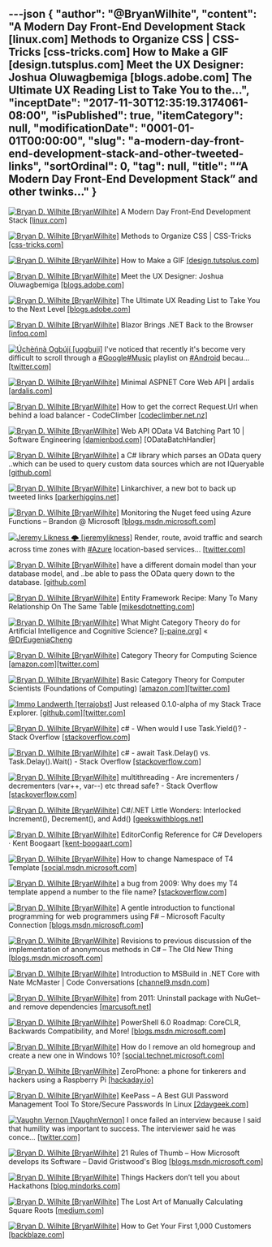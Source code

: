 ---json
{
  "author": "@BryanWilhite",
  "content": "A Modern Day Front-End Development Stack [linux.com] Methods to Organize CSS | CSS-Tricks [css-tricks.com] How to Make a GIF [design.tutsplus.com] Meet the UX Designer: Joshua Oluwagbemiga [blogs.adobe.com] The Ultimate UX Reading List to Take You to the...",
  "inceptDate": "2017-11-30T12:35:19.3174061-08:00",
  "isPublished": true,
  "itemCategory": null,
  "modificationDate": "0001-01-01T00:00:00",
  "slug": "a-modern-day-front-end-development-stack-and-other-tweeted-links",
  "sortOrdinal": 0,
  "tag": null,
  "title": "“A Modern Day Front-End Development Stack” and other twinks…"
}
---

[<img alt="Bryan D. Wilhite [BryanWilhite]" src="https://songhay.blob.core.windows.net/shared-social-twitter/BryanWilhite.jpeg">](http://t.co/UNdqV0Z1zz "Bryan D. Wilhite [BryanWilhite]") A Modern Day Front-End Development Stack [[linux.com]](https://www.linux.com/blog/learn/2017/7/modern-day-front-end-development-stack)

[<img alt="Bryan D. Wilhite [BryanWilhite]" src="https://songhay.blob.core.windows.net/shared-social-twitter/BryanWilhite.jpeg">](http://t.co/UNdqV0Z1zz "Bryan D. Wilhite [BryanWilhite]") Methods to Organize CSS | CSS-Tricks [[css-tricks.com]](https://css-tricks.com/methods-organize-css/)

[<img alt="Bryan D. Wilhite [BryanWilhite]" src="https://songhay.blob.core.windows.net/shared-social-twitter/BryanWilhite.jpeg">](http://t.co/UNdqV0Z1zz "Bryan D. Wilhite [BryanWilhite]") How to Make a GIF [[design.tutsplus.com]](https://design.tutsplus.com/tutorials/how-to-make-a-gif-in-photoshop--cms-29060)

[<img alt="Bryan D. Wilhite [BryanWilhite]" src="https://songhay.blob.core.windows.net/shared-social-twitter/BryanWilhite.jpeg">](http://t.co/UNdqV0Z1zz "Bryan D. Wilhite [BryanWilhite]") Meet the UX Designer: Joshua Oluwagbemiga [[blogs.adobe.com]](https://blogs.adobe.com/creativecloud/meet-the-ux-designer-joshua-oluwagbemiga/)

[<img alt="Bryan D. Wilhite [BryanWilhite]" src="https://songhay.blob.core.windows.net/shared-social-twitter/BryanWilhite.jpeg">](http://t.co/UNdqV0Z1zz "Bryan D. Wilhite [BryanWilhite]") The Ultimate UX Reading List to Take You to the Next Level [[blogs.adobe.com]](https://blogs.adobe.com/creativecloud/the-ultimate-ux-reading-list-to-take-you-to-the-next-level/)

[<img alt="Bryan D. Wilhite [BryanWilhite]" src="https://songhay.blob.core.windows.net/shared-social-twitter/BryanWilhite.jpeg">](http://t.co/UNdqV0Z1zz "Bryan D. Wilhite [BryanWilhite]") Blazor Brings .NET Back to the Browser [[infoq.com]](https://www.infoq.com/news/2017/07/Blazor)

[<img alt="Úchèńnà Ogbújí [uogbuji]" src="https://songhay.blob.core.windows.net/shared-social-twitter/uogbuji.jpeg">](http://t.co/RjfzWMDSVc "Úchèńnà Ogbújí [uogbuji]") I've noticed that recently it's become very difficult to scroll through a [#Google](http://twitter.com/search?q=%23Google)[#Music](http://twitter.com/search?q=%23Music) playlist on [#Android](http://twitter.com/search?q=%23Android) becau… [[twitter.com]](https://twitter.com/i/web/status/929901091289907200)

[<img alt="Bryan D. Wilhite [BryanWilhite]" src="https://songhay.blob.core.windows.net/shared-social-twitter/BryanWilhite.jpeg">](http://t.co/UNdqV0Z1zz "Bryan D. Wilhite [BryanWilhite]") Minimal ASPNET Core Web API | ardalis [[ardalis.com]](https://ardalis.com/minimal-aspnet-core-web-api)

[<img alt="Bryan D. Wilhite [BryanWilhite]" src="https://songhay.blob.core.windows.net/shared-social-twitter/BryanWilhite.jpeg">](http://t.co/UNdqV0Z1zz "Bryan D. Wilhite [BryanWilhite]") How to get the correct Request.Url when behind a load balancer - CodeClimber [[codeclimber.net.nz]](http://codeclimber.net.nz/archive/2017/07/14/how-to-get-the-correct-requesturl-when-behind-a-load-balancer/)

[<img alt="Bryan D. Wilhite [BryanWilhite]" src="https://songhay.blob.core.windows.net/shared-social-twitter/BryanWilhite.jpeg">](http://t.co/UNdqV0Z1zz "Bryan D. Wilhite [BryanWilhite]") Web API OData V4 Batching Part 10 | Software Engineering [[damienbod.com]](https://damienbod.com/2014/08/14/web-api-odata-v4-batching-part-10/) [ODataBatchHandler] 

[<img alt="Bryan D. Wilhite [BryanWilhite]" src="https://songhay.blob.core.windows.net/shared-social-twitter/BryanWilhite.jpeg">](http://t.co/UNdqV0Z1zz "Bryan D. Wilhite [BryanWilhite]") a C# library which parses an OData query ..which can be used to query custom data sources which are not IQueryable [[github.com]](https://github.com/TrevorPilley/Net.Http.WebApi.OData)

[<img alt="Bryan D. Wilhite [BryanWilhite]" src="https://songhay.blob.core.windows.net/shared-social-twitter/BryanWilhite.jpeg">](http://t.co/UNdqV0Z1zz "Bryan D. Wilhite [BryanWilhite]") Linkarchiver, a new bot to back up tweeted links [[parkerhiggins.net]](https://parkerhiggins.net/2017/07/linkarchiver-a-new-bot-to-back-up-tweeted-links/)

[<img alt="Bryan D. Wilhite [BryanWilhite]" src="https://songhay.blob.core.windows.net/shared-social-twitter/BryanWilhite.jpeg">](http://t.co/UNdqV0Z1zz "Bryan D. Wilhite [BryanWilhite]") Monitoring the Nuget feed using Azure Functions – Brandon @ Microsoft [[blogs.msdn.microsoft.com]](https://blogs.msdn.microsoft.com/brandonh/2017/07/17/monitoring-the-nuget-feed-using-azure-functions/)

[<img alt="Jeremy Likness 🌩 [jeremylikness]" src="https://songhay.blob.core.windows.net/shared-social-twitter/jeremylikness.jpg">](https://t.co/IbLCTBQJ41 "Jeremy Likness 🌩 [jeremylikness]") Render, route, avoid traffic and search across time zones with [#Azure](http://twitter.com/search?q=%23Azure) location-based services… [[twitter.com]](https://twitter.com/i/web/status/935917304239607809)

[<img alt="Bryan D. Wilhite [BryanWilhite]" src="https://songhay.blob.core.windows.net/shared-social-twitter/BryanWilhite.jpeg">](http://t.co/UNdqV0Z1zz "Bryan D. Wilhite [BryanWilhite]") have a different domain model than your database model, and ..be able to pass the OData query down to the database. [[github.com]](https://github.com/azzlack/Microsoft.AspNet.OData.Extensions.ODataQueryMapper)

[<img alt="Bryan D. Wilhite [BryanWilhite]" src="https://songhay.blob.core.windows.net/shared-social-twitter/BryanWilhite.jpeg">](http://t.co/UNdqV0Z1zz "Bryan D. Wilhite [BryanWilhite]") Entity Framework Recipe: Many To Many Relationship On The Same Table [[mikesdotnetting.com]](https://www.mikesdotnetting.com/article/276/entity-framework-recipe-many-to-many-relationship-on-the-same-table)

[<img alt="Bryan D. Wilhite [BryanWilhite]" src="https://songhay.blob.core.windows.net/shared-social-twitter/BryanWilhite.jpeg">](http://t.co/UNdqV0Z1zz "Bryan D. Wilhite [BryanWilhite]") What Might Category Theory do for Artificial Intelligence and Cognitive Science? [[j-paine.org]](http://www.j-paine.org/dobbs/why_be_interested_in_categories.html) « [@DrEugeniaCheng](http://twitter.com/DrEugeniaCheng)

[<img alt="Bryan D. Wilhite [BryanWilhite]" src="https://songhay.blob.core.windows.net/shared-social-twitter/BryanWilhite.jpeg">](http://t.co/UNdqV0Z1zz "Bryan D. Wilhite [BryanWilhite]") Category Theory for Computing Science [[amazon.com]](https://www.amazon.com/Category-Theory-Computing-Science-Michael/dp/0131204866?SubscriptionId=1SW6D7X6ZXXR92KVX0G2&tag=thekintespacec00&linkCode=xm2&camp=2025&creative=165953&creativeASIN=0131204866)[[twitter.com]](https://twitter.com/BryanWilhite/status/930544022724268032/photo/1)

[<img alt="Bryan D. Wilhite [BryanWilhite]" src="https://songhay.blob.core.windows.net/shared-social-twitter/BryanWilhite.jpeg">](http://t.co/UNdqV0Z1zz "Bryan D. Wilhite [BryanWilhite]") Basic Category Theory for Computer Scientists (Foundations of Computing) [[amazon.com]](https://www.amazon.com/Category-Computer-Scientists-Foundations-Computing-ebook/dp/B00MG7E5WE?SubscriptionId=1SW6D7X6ZXXR92KVX0G2&tag=thekintespacec00&linkCode=xm2&camp=2025&creative=165953&creativeASIN=B00MG7E5WE)[[twitter.com]](https://twitter.com/BryanWilhite/status/930543838791393283/photo/1)

[<img alt="Immo Landwerth [terrajobst]" src="https://songhay.blob.core.windows.net/shared-social-twitter/terrajobst.jpg">](https://t.co/pfw9pKc4sL "Immo Landwerth [terrajobst]") Just released 0.1.0-alpha of my Stack Trace Explorer. [[github.com]](https://github.com/terrajobst/stack-trace-explorer)[[twitter.com]](https://twitter.com/terrajobst/status/929622024812617729/photo/1)

[<img alt="Bryan D. Wilhite [BryanWilhite]" src="https://songhay.blob.core.windows.net/shared-social-twitter/BryanWilhite.jpeg">](http://t.co/UNdqV0Z1zz "Bryan D. Wilhite [BryanWilhite]") c# - When would I use Task.Yield()? - Stack Overflow [[stackoverflow.com]](https://stackoverflow.com/questions/22645024/when-would-i-use-task-yield)

[<img alt="Bryan D. Wilhite [BryanWilhite]" src="https://songhay.blob.core.windows.net/shared-social-twitter/BryanWilhite.jpeg">](http://t.co/UNdqV0Z1zz "Bryan D. Wilhite [BryanWilhite]") c# - await Task.Delay() vs. Task.Delay().Wait() - Stack Overflow [[stackoverflow.com]](https://stackoverflow.com/questions/26798845/await-task-delay-vs-task-delay-wait)

[<img alt="Bryan D. Wilhite [BryanWilhite]" src="https://songhay.blob.core.windows.net/shared-social-twitter/BryanWilhite.jpeg">](http://t.co/UNdqV0Z1zz "Bryan D. Wilhite [BryanWilhite]") multithreading - Are incrementers / decrementers (var++, var--) etc thread safe? - Stack Overflow [[stackoverflow.com]](https://stackoverflow.com/questions/443500/are-incrementers-decrementers-var-var-etc-thread-safe)

[<img alt="Bryan D. Wilhite [BryanWilhite]" src="https://songhay.blob.core.windows.net/shared-social-twitter/BryanWilhite.jpeg">](http://t.co/UNdqV0Z1zz "Bryan D. Wilhite [BryanWilhite]") C#/.NET Little Wonders: Interlocked Increment(), Decrement(), and Add() [[geekswithblogs.net]](http://geekswithblogs.net/BlackRabbitCoder/archive/2012/08/09/c.net-little-wonders-interlocked-increment-decrement-and-add.aspx)

[<img alt="Bryan D. Wilhite [BryanWilhite]" src="https://songhay.blob.core.windows.net/shared-social-twitter/BryanWilhite.jpeg">](http://t.co/UNdqV0Z1zz "Bryan D. Wilhite [BryanWilhite]") EditorConfig Reference for C# Developers · Kent Boogaart [[kent-boogaart.com]](http://kent-boogaart.com/blog/editorconfig-reference-for-c-developers)

[<img alt="Bryan D. Wilhite [BryanWilhite]" src="https://songhay.blob.core.windows.net/shared-social-twitter/BryanWilhite.jpeg">](http://t.co/UNdqV0Z1zz "Bryan D. Wilhite [BryanWilhite]") How to change Namespace of T4 Template [[social.msdn.microsoft.com]](https://social.msdn.microsoft.com/Forums/vstudio/en-US/89bcae0c-cb4a-4955-9d39-8c5780b00f4a/how-to-change-namespace-of-t4-template?forum=vsx)

[<img alt="Bryan D. Wilhite [BryanWilhite]" src="https://songhay.blob.core.windows.net/shared-social-twitter/BryanWilhite.jpeg">](http://t.co/UNdqV0Z1zz "Bryan D. Wilhite [BryanWilhite]") a bug from 2009: Why does my T4 template append a number to the file name? [[stackoverflow.com]](https://stackoverflow.com/a/14257615/22944)

[<img alt="Bryan D. Wilhite [BryanWilhite]" src="https://songhay.blob.core.windows.net/shared-social-twitter/BryanWilhite.jpeg">](http://t.co/UNdqV0Z1zz "Bryan D. Wilhite [BryanWilhite]") A gentle introduction to functional programming for web programmers using F# – Microsoft Faculty Connection [[blogs.msdn.microsoft.com]](https://blogs.msdn.microsoft.com/uk_faculty_connection/2017/07/12/a-gentle-introduction-to-functional-programming-for-web-programmers-using-f/)

[<img alt="Bryan D. Wilhite [BryanWilhite]" src="https://songhay.blob.core.windows.net/shared-social-twitter/BryanWilhite.jpeg">](http://t.co/UNdqV0Z1zz "Bryan D. Wilhite [BryanWilhite]") Revisions to previous discussion of the implementation of anonymous methods in C# – The Old New Thing [[blogs.msdn.microsoft.com]](https://blogs.msdn.microsoft.com/oldnewthing/20170717-00/?p=96625)

[<img alt="Bryan D. Wilhite [BryanWilhite]" src="https://songhay.blob.core.windows.net/shared-social-twitter/BryanWilhite.jpeg">](http://t.co/UNdqV0Z1zz "Bryan D. Wilhite [BryanWilhite]") Introduction to MSBuild in .NET Core with Nate McMaster | Code Conversations [[channel9.msdn.com]](https://channel9.msdn.com/Shows/Code-Conversations/Introduction-to-MSBuild-in-NET-Core-with-Nate-McMaster)

[<img alt="Bryan D. Wilhite [BryanWilhite]" src="https://songhay.blob.core.windows.net/shared-social-twitter/BryanWilhite.jpeg">](http://t.co/UNdqV0Z1zz "Bryan D. Wilhite [BryanWilhite]") from 2011: Uninstall package with NuGet–and remove dependencies [[marcusoft.net]](http://www.marcusoft.net/2011/02/nuget-uninstall-remove-dependencies.html)

[<img alt="Bryan D. Wilhite [BryanWilhite]" src="https://songhay.blob.core.windows.net/shared-social-twitter/BryanWilhite.jpeg">](http://t.co/UNdqV0Z1zz "Bryan D. Wilhite [BryanWilhite]") PowerShell 6.0 Roadmap: CoreCLR, Backwards Compatibility, and More! [[blogs.msdn.microsoft.com]](https://blogs.msdn.microsoft.com/powershell/2017/07/14/powershell-6-0-roadmap-coreclr-backwards-compatibility-and-more/)

[<img alt="Bryan D. Wilhite [BryanWilhite]" src="https://songhay.blob.core.windows.net/shared-social-twitter/BryanWilhite.jpeg">](http://t.co/UNdqV0Z1zz "Bryan D. Wilhite [BryanWilhite]") How do I remove an old homegroup and create a new one in Windows 10? [[social.technet.microsoft.com]](https://social.technet.microsoft.com/Forums/en-US/7d2d2cfb-13a1-4530-8a93-5f406171fb2b/how-do-i-remove-an-old-homegroup-and-create-a-new-one-in-windows-10?forum=win10itpronetworking)

[<img alt="Bryan D. Wilhite [BryanWilhite]" src="https://songhay.blob.core.windows.net/shared-social-twitter/BryanWilhite.jpeg">](http://t.co/UNdqV0Z1zz "Bryan D. Wilhite [BryanWilhite]") ZeroPhone: a phone for tinkerers and hackers using a Raspberry Pi [[hackaday.io]](http://hackaday.io/project/19035-zerophone-a-raspberry-pi-smartphone)

[<img alt="Bryan D. Wilhite [BryanWilhite]" src="https://songhay.blob.core.windows.net/shared-social-twitter/BryanWilhite.jpeg">](http://t.co/UNdqV0Z1zz "Bryan D. Wilhite [BryanWilhite]") KeePass – A Best GUI Password Management Tool To Store/Secure Passwords In Linux [[2daygeek.com]](http://www.2daygeek.com/keepass-linux-password-manager-arch-linux-mint-ubuntu-debian-fedora-opensuse/)

[<img alt="Vaughn Vernon [VaughnVernon]" src="https://songhay.blob.core.windows.net/shared-social-twitter/VaughnVernon.jpg">](https://t.co/FxFh7WQDYs "Vaughn Vernon [VaughnVernon]") I once failed an interview because I said that humility was important to success. The interviewer said he was conce… [[twitter.com]](https://twitter.com/i/web/status/929367789470699520)

[<img alt="Bryan D. Wilhite [BryanWilhite]" src="https://songhay.blob.core.windows.net/shared-social-twitter/BryanWilhite.jpeg">](http://t.co/UNdqV0Z1zz "Bryan D. Wilhite [BryanWilhite]") 21 Rules of Thumb – How Microsoft develops its Software – David Gristwood's Blog [[blogs.msdn.microsoft.com]](https://blogs.msdn.microsoft.com/david_gristwood/2004/06/24/21-rules-of-thumb-how-microsoft-develops-its-software/)

[<img alt="Bryan D. Wilhite [BryanWilhite]" src="https://songhay.blob.core.windows.net/shared-social-twitter/BryanWilhite.jpeg">](http://t.co/UNdqV0Z1zz "Bryan D. Wilhite [BryanWilhite]") Things Hackers don’t tell you about Hackathons [[blog.mindorks.com]](https://blog.mindorks.com/things-hackers-dont-tell-you-about-hackathons-7bdeb165efa2)

[<img alt="Bryan D. Wilhite [BryanWilhite]" src="https://songhay.blob.core.windows.net/shared-social-twitter/BryanWilhite.jpeg">](http://t.co/UNdqV0Z1zz "Bryan D. Wilhite [BryanWilhite]") The Lost Art of Manually Calculating Square Roots [[medium.com]](https://medium.com/i-math/how-to-find-square-roots-by-hand-f3f7cadf94bb)

[<img alt="Bryan D. Wilhite [BryanWilhite]" src="https://songhay.blob.core.windows.net/shared-social-twitter/BryanWilhite.jpeg">](http://t.co/UNdqV0Z1zz "Bryan D. Wilhite [BryanWilhite]") How to Get Your First 1,000 Customers [[backblaze.com]](https://www.backblaze.com/blog/how-to-get-your-first-1000-customers/)
